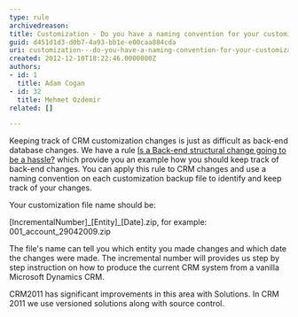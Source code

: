 ```yaml
---
type: rule
archivedreason: 
title: Customization - Do you have a naming convention for your customization back up? (CRM 4 only)
guid: d451d1d3-d0b7-4a93-bb1e-e00caa884cda
uri: customization---do-you-have-a-naming-convention-for-your-customization-back-up-crm-4-only
created: 2012-12-10T18:22:46.0000000Z
authors:
- id: 1
  title: Adam Cogan
- id: 32
  title: Mehmet Ozdemir
related: []

---
```


Keeping track of CRM customization changes is just as difficult as back-end database           changes. We have a rule [Is a Back-end structural change going to be a hassle?](/do-you-stop-dealing-with-data-and-schema) which provide you an           example how you should keep track of back-end changes. You can apply this rule to           CRM changes and use a naming convention on each customization backup file to identify           and keep track of your changes.

Your customization file name should be:

[IncrementalNumber]\_[Entity]\_[Date].zip,           for example: 001\_account\_29042009.zip

The file's name can tell you which entity           you made changes and which date the changes were made. The incremental number will           provides us step by step instruction on how to produce the current CRM system from           a vanilla Microsoft Dynamics CRM.

CRM2011 has significant improvements in this area with Solutions. In CRM 2011 we use versioned solutions along with source control.



<!--endintro-->
